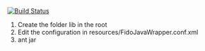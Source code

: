 
[![Build Status](https://travis-ci.org/DanishDataArchive/FidoJavaWrapper.png?branch=master)](https://travis-ci.org/DanishDataArchive/FidoJavaWrapper)

1. Create the folder lib in the root
2. Edit the configuration in resources/FidoJavaWrapper.conf.xml
3. ant jar
